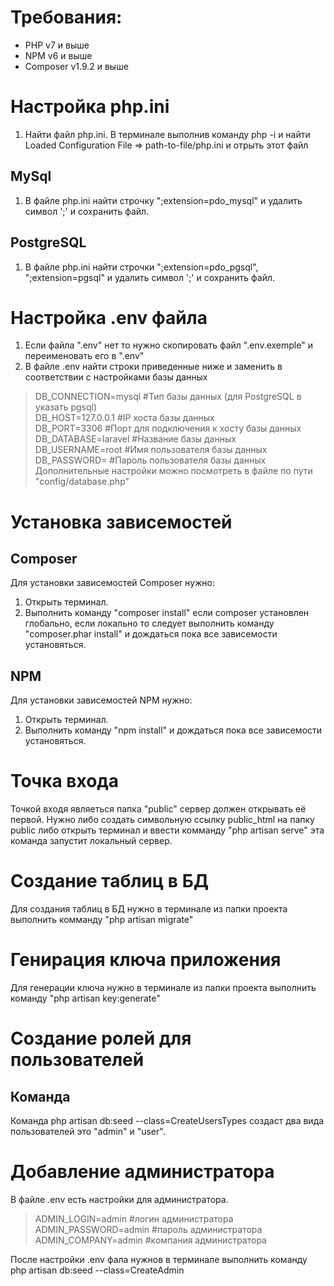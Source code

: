# Требования:
- PHP v7 и выше
- NPM v6 и выше
- Composer v1.9.2 и выше
# Настройка php.ini
1. Найти файл php.ini.
В терминале выполнив команду php -i и найти Loaded Configuration File => path-to-file/php.ini и отрыть этот файл

## MySql
1. В файле php.ini найти строчку ";extension=pdo_mysql" и удалить символ ';' и сохранить файл.

## PostgreSQL
1. В файле php.ini найти строчки ";extension=pdo_pgsql", ";extension=pgsql" и удалить символ ';' и сохранить файл.

# Настройка .env файла
1. Если файла ".env" нет то нужно скопировать файл ".env.exemple" и переименовать его в ".env"
2. В файле .env найти строки приведенные ниже и заменить в соответствии с настройками базы данных

>DB_CONNECTION=mysql     #Тип базы данных (для PostgreSQL в указать pgsql) <br/>
>DB_HOST=127.0.0.1       #IP хоста базы данных                             <br/>
>DB_PORT=3306            #Порт для подключения к хосту базы данных         <br/>
>DB_DATABASE=laravel     #Название базы данных                             <br/>
>DB_USERNAME=root        #Имя пользователя базы данных                     <br/>
>DB_PASSWORD=            #Пароль пользователя базы данных                  <br/>
>Дополнительные настройки можно посмотреть в файле по пути "config/database.php"
# Установка зависемостей
## Composer
Для установки зависемостей Composer нужно:
1. Открыть терминал.
2. Выполнить команду "composer install" если composer установлен глобально, если локально то следует выполнить команду "composer.phar install" и дождаться пока все зависемости установяться.

## NPM
Для установки зависемостей NPM нужно:
1. Открыть терминал.
2. Выполнить команду "npm install" и дождаться пока все зависемости установяться.

# Точка входа
Точкой входя являеться папка "public" сервер должен открывать её первой. Нужно либо создать символьную ссылку public_html на папку public либо открыть терминал и ввести комманду "php artisan serve" эта команда запустит локальный сервер.

# Создание таблиц в БД
Для создания таблиц в БД нужно в терминале из папки проекта выполнить комманду "php artisan migrate"

# Генирация ключа приложения
Для генерации ключа нужно в терминале из папки проекта выполнить команду "php artisan key:generate"
# Создание ролей для пользователей
## Команда
Команда php artisan db:seed --class=CreateUsersTypes создаст два вида пользователей это "admin" и "user".

# Добавление администратора
В файле .env есть настройки для администратора.

>ADMIN_LOGIN=admin      #логин администратора
>ADMIN_PASSWORD=admin   #пароль администратора
>ADMIN_COMPANY=admin    #компания администратора

После настройки .env фала нужнов в терминале выполнить команду php artisan db:seed --class=CreateAdmin
